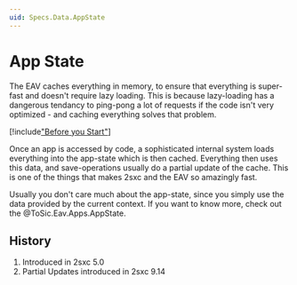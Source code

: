 ```yaml
---
uid: Specs.Data.AppState
---
```

# App State

The EAV caches everything in memory, to ensure that everything is super-fast and doesn't require lazy loading. This is because lazy-loading has a dangerous tendancy to ping-pong a lot of requests if the code isn't very optimized - and caching everything solves that problem. 

[!include["Before you Start"](../../shared/before-you-start-idynamicentity.md)]

Once an app is accessed by code, a sophisticated internal system loads everything into the app-state which is then cached. Everything then uses this data, and save-operations usually do a partial update of the cache. This is one of the things that makes 2sxc and the EAV so amazingly fast. 

Usually you don't care much about the app-state, since you simply use the data provided by the current context. If you want to know more, check out the @ToSic.Eav.Apps.AppState.

## History

1. Introduced in 2sxc 5.0
1. Partial Updates introduced in 2sxc 9.14
